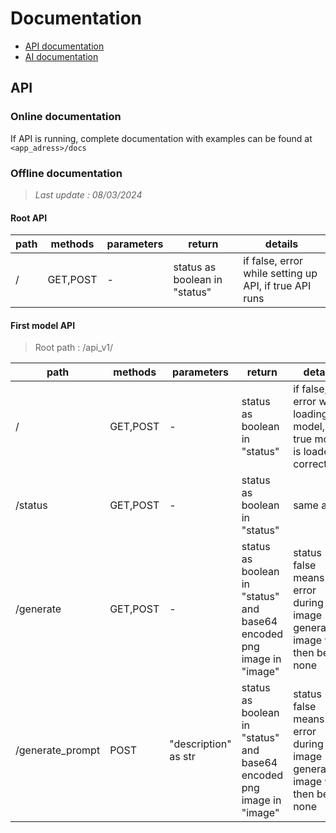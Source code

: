 # Documentation
- [API documentation](#API)
- [AI documentation](#AI)


## API
### Online documentation
If API is running, complete documentation with examples can be found at `<app_adress>/docs`
### Offline documentation
> *Last update : 08/03/2024*
#### Root API
| path | methods | parameters | return | details |
|---|---|---|---|---|
| / | GET,POST | - | status as boolean in "status" | if false, error while setting up API, if true API runs |
#### First model API
> Root path : /api_v1/

| path | methods | parameters | return | details |
|---|---|---|---|---|
| / | GET,POST|  - | status as boolean in "status" | if false, error while loading model, if true model is loaded correctly |
| /status | GET,POST| - | status as boolean in "status" | same as / |
| /generate | GET,POST | - | status as boolean in "status" and base64 encoded png image in "image" | status = false means error during image generation, image will then be none|
| /generate_prompt | POST | "description" as str | status as boolean in "status" and base64 encoded png image in "image" | status = false means error during image generation, image will then be none|

